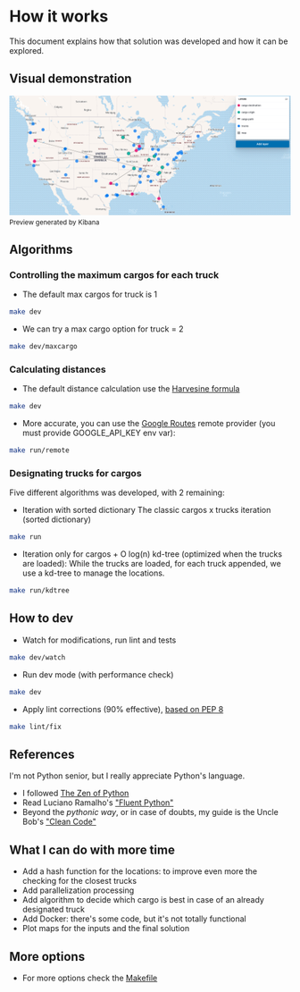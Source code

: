 # How it works

This document explains how that solution was developed and how it can be explored.

## Visual demonstration

![kibana_preview.png](kibana_preview.png)
<small> Preview generated by Kibana </small>

## Algorithms

### Controlling the maximum cargos for each truck

- The default max cargos for truck is 1
```bash
make dev
```

- We can try a max cargo option for truck = 2
```bash
make dev/maxcargo
```

### Calculating distances

- The default distance calculation use the [Harvesine formula](https://en.wikipedia.org/wiki/Haversine_formula)

```bash
make dev
```

- More accurate, you can use the [Google Routes](https://cloud.google.com/maps-platform/routes) remote provider (you must provide GOOGLE_API_KEY env var):
```bash
make run/remote
```


### Designating trucks for cargos

Five different algorithms was developed, with 2 remaining:

- Iteration with sorted dictionary
The classic cargos x trucks iteration (sorted dictionary)

```bash
make run
```

-  Iteration only for cargos + O log(n) kd-tree (optimized when the trucks are loaded):
While the trucks are loaded, for each truck appended, we use a kd-tree to manage the locations.

```bash
make run/kdtree
```

## How to dev

- Watch for modifications, run lint and tests
```bash
make dev/watch
```

- Run dev mode (with performance check)
```bash
make dev
```

- Apply lint corrections (90% effective), [based on PEP 8](https://www.python.org/dev/peps/pep-0008/)
```bash
make lint/fix
```

## References

I'm not Python senior, but I really appreciate Python's language.

- I followed [The Zen of Python](https://www.python.org/dev/peps/pep-0020/)
- Read Luciano Ramalho's ["Fluent Python"](https://www.amazon.com.br/Fluent-Python-Luciano-Ramalho/dp/1491946008)
- Beyond the *pythonic way*, or in case of doubts, my guide is the  Uncle Bob's ["Clean Code"](https://www.amazon.com.br/Clean-Code-Handbook-Software-Craftsmanship-ebook/dp/B001GSTOAM)

## What I can do with more time

- Add a hash function for the locations: to improve even more the checking for the closest trucks
- Add parallelization processing
- Add algorithm to decide which cargo is best in case of an already designated truck
- Add Docker: there's some code, but it's not totally functional
- Plot maps for the inputs and the final solution

## More options
- For more options check the [Makefile](src/Makefile)
